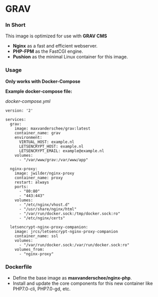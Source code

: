 # GRAV

### In Short
This image is optimized for use with **GRAV CMS**
+ **Nginx** as a fast and efficient webserver.
+ **PHP-FPM** as the FastCGI engine.
+ **Pushion** as the minimal Linux container for this image.

### Usage
**Only works with Docker-Compose**

**Example docker-compose file:**

*docker-compose.yml*

    version: '2'

    services:
      grav:
        image: maxvanderschee/grav:latest
        container_name: grav
        environment:
          VIRTUAL_HOST: example.nl
          LETSENCRYPT_HOST: example.nl
          LETSENCRYPT_EMAIL: example@example.nl
        volumes:
          - "/var/www/grav:/var/www/app"

      nginx-proxy:
        image: jwilder/nginx-proxy
        container_name: proxy
        restart: always
        ports:
          - "80:80"
          - "443:443"
        volumes:
          - "/etc/nginx/vhost.d"
          - "/usr/share/nginx/html"
          - "/var/run/docker.sock:/tmp/docker.sock:ro"
          - "/etc/nginx/certs"

      letsencrypt-nginx-proxy-companion:
        image: jrcs/letsencrypt-nginx-proxy-companion
        container_name: ssl
        volumes:
          - "/var/run/docker.sock:/var/run/docker.sock:ro"
        volumes_from:
          - "nginx-proxy"

### Dockerfile

+ Define the base image as **maxvanderschee/nginx-php**.
+ Install and update the core components for this new container like PHP7.0-cli, PHP7.0-gd, etc.
